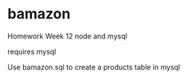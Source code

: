# bamazon
Homework Week 12 node and mysql


requires mysql

Use bamazon.sql to create a products table in mysql


